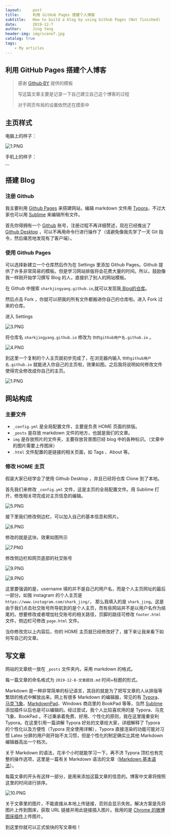 ```yaml
---
layout:     post                                                     
title:      利用 GitHub Pages 搭建个人博客                            
subtitle:   How to build a blog by using Github Pages (Not finished)   
date:       2019-12-7                                                 
author:     Jing Yang                                                 
header-img: img/scene7.jpg
catalog: true                                                          
tags:                                                                  
    - My articles	 
---
```


## 利用 GitHub Pages 搭建个人博客

> 感谢 [Github·BY](https://github.com/qiubaiying/qiubaiying.github.io) 提供的模板
>
> 写这篇文章主要是记录一下自己建立自己这个博客的过程
>
> 对于网页布局的设置依然还在摸索中

## 主页样式

电脑上的样子：

![1.PNG](http://ww1.sinaimg.cn/large/006EGaNZgy1g9osj52bqcj31gw0q01ky.jpg)

手机上的样子：

<img src="http://ww1.sinaimg.cn/large/006EGaNZgy1g9oskdde8qj30u01sz0zx.jpg" alt="2.jpg" style="zoom:25%;" />

## 搭建 Blog

### 注册 Github

我主要利用 [Github Pages](https://pages.github.com/) 来搭建网站，编辑 markdown 文件用 [Typora](https://www.typora.io/)，不过大家也可以用 [Sublime](https://www.sublimetext.com/) 来编辑所有文件。

首先你得拥有一个 [Github](https://github.com/) 账号，注册过程不再详细赘述，现在已经推出了 [Github Desktop](https://desktop.github.com/) ，可以不再用命令行进行操作了（请避免像我先学了一天 Git 指令，然后痛苦地发现有了客户端）。

### 使用 Github Pages

可以选择新建立一个仓库然后作为在 Settings 里添加 Github Pages。Github 提供了许多非常简易的模板。但是学习网站排版将会花费大量的时间。所以，鼓励像我一样刚开始学习撰写 Blog 的人，直接扒了别人的网站模板。

在 Github 中搜索 `sharkjingyang.github.io`,就可以发现我[ Blog的仓库](https://github.com/sharkjingyang/sharkjingyang.github.io)。

然后点击 Fork ，你就可以把我的所有文件都搬进你自己的仓库啦。进入 Fork 过来的仓库。

进入 Settings 

![3.PNG](http://ww1.sinaimg.cn/large/006EGaNZgy1g9pw77qzxej30sh0hit9p.jpg)

 将仓库名 `sharkjingyang.github.io` 修改为 `你的github用户名.github.io` 。

![4.PNG](http://ww1.sinaimg.cn/large/006EGaNZgy1g9pw8hy2awj30sh0gaq48.jpg)

到这里一个复制的个人主页就初步完成了，在浏览器内输入 `你的github用户名.github.io` 就能进入你自己的主页啦，效果如图。之后我将说明如何修改文件使得完全修改成你自己的主页。

![1.PNG](http://ww1.sinaimg.cn/large/006EGaNZgy1g9osj52bqcj31gw0q01ky.jpg)

## 网站构成

### 主要文件

* `_config.yml` 是全局配置文件，主要是负责 HOME 页面的排版。
* `_posts` 是存放 markdown 文件的地方，也就是我们的文章。
* `img` 是存放照片的文件夹，主要存放背景图已经 blog 中的各种标识。（文章中的图片需要上传图床）
* `.html` 文件配置的是链接的相关页面，如 Tags 、About 等。

### 修改 HOME 主页

假装大家已经学会了使用 Github Desktop ，并且已经将仓库 Clone 到了本地。

首先我们来修改 `_config.yml` 文件，这是主页的全局配置文件。用 Sublime 打开，修改相关项完成对主页信息的编辑。

![5.PNG](http://ww1.sinaimg.cn/large/006EGaNZgy1g9pwqma4pjj30oi054jrt.jpg)

接下里我们修改侧边栏，可以加入自己的基本信息和照片。

![6.PNG](http://ww1.sinaimg.cn/large/006EGaNZgy1g9pwsdammaj30m302ijrc.jpg)

修改的就是这块，效果如图所示

![7.PNG](http://ww1.sinaimg.cn/large/006EGaNZgy1g9pwti2m25j307q06ztap.jpg)

修改侧边栏和网页底部的社交账号

![9.PNG](http://ww1.sinaimg.cn/large/006EGaNZgy1g9pwxfg322j30al032a9x.jpg)

![8.PNG](http://ww1.sinaimg.cn/large/006EGaNZgy1g9q2jztatyj30jq03vdfu.jpg)

这里要强调的是，username 填的并不是自己的用户名，而是个人主页网址的最后一部分。如我 instagram 的个人主页是 `https://www.instagram.com/shark_jing/`， 那么我填入的是 `shark_jing`。这是由于我们点击社交账号所导航到的是个人主页，而有些网站并不是以用户名作为结尾的。想要修改或者增加社交账号的相关路径，页脚的路径可修改 `footer.html` 文件，侧边栏可修改 `page.html` 文件。

当你修改完以上内容后，你的 HOME 主页就已经修改好了，接下来让我来看下如何写自己的文章。

## 写文章

网站的文章统一放在 `_posts` 文件夹内，采用 markdown 的格式。

每一篇文章的命名格式为 `2019-12-8-文章题目.md` 时间+标题的形式。

Markdown 是一种非常简单的标记语言，其目的就是为了把写文章的人从排版等繁琐的格式中解放出来。网上有很多 Markdown 的编辑器，常见的有 [Typora](https://www.typora.io/)、[马克飞象](https://maxiang.io/)、[MarkdownPad](http://markdownpad.com/)、Windows 商店里的 BookPad 等等，当然 [Sublime](https://www.sublimetext.com/) 添加插件以后也是可以编辑的。经过尝试，我个人比较喜欢用的是 Typora、马克飞象、BookPad 。不过秉承着免费、好用、个性化的原则，我在这里隆重安利 Typora。在这里引用一篇讲解 Typora 好处的文章给大家，详细解释了 Typora 的个性化以及方便性（Typora 完全使用详解）[](https://sspai.com/post/54912)，Typora 直接渲染的功能可能对习惯 Latex 分屏的用户刚开始不太习惯，但是个性化的制定确实比其他 Markdown 编辑器高出一个档次。

关于 Markdown 的语法，花半个小时就能学习一下，再不济 Typora 顶栏也有完整的操作选项，这里是一篇有关 Markdown 语法的文章（[Markdown 基本语法](https://www.jianshu.com/p/191d1e21f7ed)）。

每篇文章的开头有这样一部分，是用来添加这篇文章的信息的。博客中文章将按照这里的时间进行排序。

![10.PNG](http://ww1.sinaimg.cn/large/006EGaNZgy1g9q3cfofirj30j105gdg0.jpg)

关于文章里的图片，不能直接从本地上传链接，否则会显示失败。解决方案是先将图片上传到图床，获取 URL 链接并用此链接插入图片。我用的是 [Chrome 的微博图床插件](https://chrome.google.com/webstore/detail/%E6%96%B0%E6%B5%AA%E5%BE%AE%E5%8D%9A%E5%9B%BE%E5%BA%8A/fdfdnfpdplfbbnemmmoklbfjbhecpnhf?utm_source=chrome-ntp-icon)上传图片。

到这里你就可以正式愉快的写文章啦！